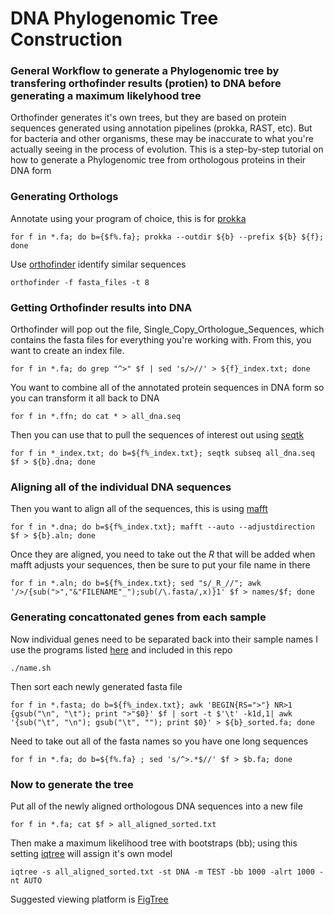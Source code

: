 # DNA Phylogenomic Tree Construction
### General Workflow to generate a Phylogenomic tree by transfering orthofinder results (protien) to DNA before generating a maximum likelyhood tree

Orthofinder generates it's own trees, but they are based on protein sequences generated using annotation pipelines (prokka, RAST, etc). But for bacteria and other organisms, these may be inaccurate to what you're actually seeing in the process of evolution. This is a step-by-step tutorial on how to generate a Phylogenomic tree from orthologous proteins in their DNA form

### Generating Orthologs 
Annotate using your program of choice, this is for [prokka](https://github.com/tseemann/prokka)

`for f in *.fa; do b={$f%.fa}; prokka --outdir ${b} --prefix ${b} ${f}; done`

Use [orthofinder](https://github.com/davidemms/OrthoFinder) identify similar sequences

`orthofinder -f fasta_files -t 8`

### Getting Orthofinder results into DNA
Orthofinder will pop out the file, Single_Copy_Orthologue_Sequences, which contains the fasta files for everything you're working with. From this, you want to create an index file.

`for f in *.fa; do grep "^>" $f | sed 's/>//' > ${f}_index.txt; done`

You want to combine all of the annotated protein sequences in DNA form so you can transform it all back to DNA

`for f in *.ffn; do cat * > all_dna.seq`

Then you can use that to pull the sequences of interest out using [seqtk](https://github.com/lh3/seqtk)  

`for f in *_index.txt; do b=${f%_index.txt}; seqtk subseq all_dna.seq $f > ${b}.dna; done`

### Aligning all of the individual DNA sequences 
Then you want to align all of the sequences, this is using [mafft](https://mafft.cbrc.jp/alignment/software/)

`for f in *.dna; do b=${f%_index.txt}; mafft --auto --adjustdirection $f > ${b}.aln; done`

Once they are aligned, you need to take out the _R_ that will be added when mafft adjusts your sequences, then be sure to put your file name in there

`for f in *.aln; do b=${f%_index.txt}; sed "s/_R_//"; awk '/>/{sub(">","&"FILENAME"_");sub(/\.fasta/,x)}1' $f > names/$f; done`

### Generating concattonated genes from each sample
Now individual genes need to be separated back into their sample names I use the programs listed [here](https://bioinformatics.stackexchange.com/questions/2649/how-to-convert-fasta-file-to-tab-delimited-file/2658) and included in this repo

`./name.sh`

Then sort each newly generated fasta file

`for f in *.fasta; do b=${f%_index.txt}; awk 'BEGIN{RS=">"} NR>1 {gsub("\n", "\t"); print ">"$0}' $f | sort -t $'\t' -k1d,1| awk '{sub("\t", "\n"); gsub("\t", ""); print $0}' > ${b}_sorted.fa; done`

Need to take out all of the fasta names so you have one long sequences

`for f in *.fa; do b=${f%.fa} ; sed 's/^>.*$//' $f > $b.fa; done`

### Now to generate the tree
Put all of the newly aligned orthologous DNA sequences into a new file

`for f in *.fa; cat $f > all_aligned_sorted.txt`

Then make a maximum likelihood tree with bootstraps (bb); using this setting [iqtree](https://github.com/Cibiv/IQ-TREE) will assign it's own model

`iqtree -s all_aligned_sorted.txt -st DNA -m TEST -bb 1000 -alrt 1000 -nt AUTO`

Suggested viewing platform is [FigTree](http://tree.bio.ed.ac.uk/software/figtree/)

